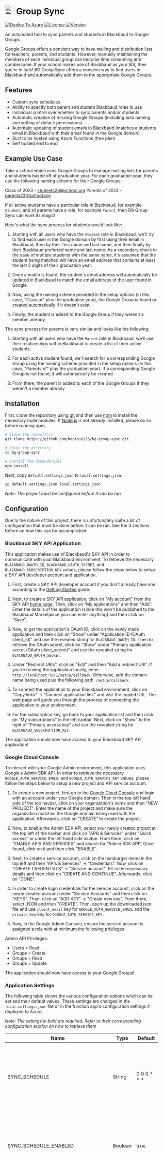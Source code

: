 # <img alt="BG" src="src/public/logo.svg" height="30"> Group Sync

[![Deploy To Azure](https://aka.ms/deploytoazurebutton)](https://portal.azure.com/#create/Microsoft.Template/uri/https%3A%2F%2Fraw.githubusercontent.com%2Fbootsie123%2Fbg-group-sync%2Fmain%2Fazuredeploy.json)
[![License](https://img.shields.io/github/license/bootsie123/bg-group-sync)](https://github.com/bootsie123/bg-group-sync/blob/main/LICENSE)
[![Version](https://img.shields.io/github/package-json/v/bootsie123/bg-group-sync)](https://github.com/bootsie123/bg-group-sync/blob/main/package.json)

An automated tool to sync parents and students in Blackbaud to Google Groups.

Google Groups offers a convient way to have mailing and distribution lists for teachers, parents, and students. However, manually maintaining the members of each individual group can become time consuming and combersome. If your school makes use of Blackbaud as your SIS, then you're in luck! BG Group Sync offers a convient way to find users in Blackbaud and automatically add them to the appropriate Google Groups.

## Features

- Custom sync schedules
- Ability to specify both parent and student Blackbaud roles to use
- Individual control over whether to sync parents and/or students
- Automatic creation of missing Google Groups (including auto naming and setting of default permissions)
- Automatic updating of student emails in Blackbaud (matches a students email in Blackbaud with their email found in the Google domain)
- Built to be hosted using Azure Functions (free plan)
- Self hosted end to end

## Example Use Case

Take a school which uses Google Groups to manage mailing lists for parents and students based off of graduation year. For each graduation year, they use the following naming scheme for their Google Groups:

Class of 2023 - students23@school.org
Parents of 2023 - parents23@school.org

If all active students have a particular role in Blackbaud, for example `Student`, and all parents have a role, for example `Parent`, then BG Group Sync can work its magic!

Here's what the sync process for students would look like:

1. Starting with all users who have the `Student` role in Blackbaud, we'll try to find each user in the Google domain by first using their email in Blackbaud, then by their first name and last name, and then finally by their Blackbaud preferred name and last name. As a secondary check in the case of multiple students with the same name, it's assumed that the student being matched will have an email address that contains at least the last 2 digits of their graduation year.

2. Once a match is found, the student's email address will automatically be updated in Blackbaud to match the email address of the user found in Google.

3. Now, using the naming scheme provided in the setup options (in this case, "Class of" plus the graduation year), the Google Group is found or created automatically if it doesn't exist.

4. Finally, the student is added to the Google Group if they weren't a member already

The sync process for parents is very similar and looks like the following:

1. Starting with all users who have the `Parent` role in Blackbaud, we'll use their relationships within Blackbaud to create a list of their active students.

2. For each active student found, we'll search for a corresponding Google Group using the naming scheme provided in the setup options (in this case, "Parents of" plus the graduation year). If a corresponding Google Group is not found, it will automatically be created.

3. From there, the parent is added to each of the Google Groups if they weren't a member already

## Installation

First, clone the repository using [git](https://git-scm.com/) and then use [npm](https://www.npmjs.com/) to install the necessary node modules. If [Node.js](https://nodejs.org/) is not already installed, please do so before running npm.

```bash
# Clone the repository
git clone https://github.com/bootsie123/bg-group-sync.git

# Enter the directory
cd bg-group-sync

# Install the dependencies
npm install
```

Next, copy `default.settings.json` to `local.settings.json`.

```bash
cp default.settings.json local.settings.json
```

_Note: The project must be configured before it can be ran_

## Configuration

Due to the nature of this project, there is unfortunately quite a bit of configuration that must be done before it can be ran. See the 3 sections before on how this can be accomplished.

### Blackbaud SKY API Application

This application makes use of Blackbaud's SKY API in order to communicate with your Blackbaud environment. To retrieve the necessary `BLACKBAUD_OAUTH_ID`, `BLACKBAUD_OAUTH_SECRET`, and `BLACKBAUD_SUBSCRIPTION_KEY` values, please follow the steps below to setup a SKY API developer account and application.

1. First, create a SKY API developer account if you don't already have one according to the [Getting Started](https://developer.blackbaud.com/skyapi/docs/getting-started) guide.

2. Next, to create a SKY API application, click on "My account" from the SKY API [home page](https://developer.blackbaud.com/skyapi/). Then, click on "My applications" and then "Add". Enter the details of the application (since this won't be published to the Blackbaud Marketplace you can enter anything) and then click on "Save".

3. Now, to get the application's OAuth ID, click on the newly made application and then click on "Show" under "Application ID (OAuth client_id)" and use the revealed string for `BLACKBAUD_OAUTH_ID`. Then to retrieve the OAuth secret, click on "Show" under "Primary application secret (OAuth client_secret)" and use the revealed string for `BLACKBAUD_OAUTH_SECRET`.

4. Under "Redirect URIs", click on "Edit" and then "Add a redirect URI". If you're running the application locally, enter `http://localhost:7071/setup/callback`. Otherwise, add the domain name being used plus the following path: `/setup/callback`.

5. To connect the application to your Blackbaud environment, click on "Copy links" -> "Connect application link" and visit the copied URL. The web page will guide you through the process of connecting the application to your environment.

6. For the subscription key, go back to your application list and then click on "My subscriptions" in the left navbar. Next, click on "Show" to the right of "Primary access key" and use the revealed string for `BLACKBAUD_SUBSCRIPTION_KEY`.

The application should now have access to your Blackbaud SKY API application!

### Google Cloud Console

To interact with your Google Admin environment, this application uses Google's Admin SDK API. In order to retrieve the necessary `GOOGLE_AUTH_SERVICE_EMAIL` and `GOOGLE_AUTH_SERVICE_KEY` values, please follow the steps below to setup a new project and API service account.

1. To create a new project, first go to the [Google Cloud Console](https://console.cloud.google.com/) and login with an account under your Google domain. Then in the top left hand side of the top navbar, click on your organization's name and then "NEW PROJECT". Enter the name of the project and make sure the organization matches the Google domain being used with the application. Afterwards, click on "CREATE" to create the project.

2. Now, to enable the Admin SDK API, select your newly created project at the top left of the navbar and click on "APIs & Services" under "Quick access" or under the left hand side navbar. From there, click on "ENABLE APIS AND SERVICES" and search for "Admin SDK API". Once found, click on it and then click "ENABLE".

3. Next, to create a service account, click on the hamburger menu in the top left and then "APIs & Services" -> "Credentials". Now, click on "CREATE CREDENTIALS" -> "Service account". Fill in the necessary details and then click on "CREATE AND CONTINUE". Afterwards, click on "DONE".

4. In order to create login credentials for the service account, click on the newly created account under "Service Accounts" and then click on "KEYS". Then, click on "ADD KEY" -> "Create new key". From there, select JSON and then "CREATE". Then, open up the downloaded json file and use `client_email` key for `GOOGLE_AUTH_SERVICE_EMAIL` and the `private_key` key for `GOOGLE_AUTH_SERVICE_KEY`.

5. Now, in the Google Admin Console, ensure the service account is assigned a role with at minimum the following privileges:

Admin API Privileges:

- Users > Read
- Groups > Create
- Groups > Read
- Groups > Update

The application should now have access to your Google Groups!

### Application Settings

The following table shows the various configuration options which can be set and their default values. These settings are changed in the `local.settings.json` file or in the function app's configuration settings if deployed to Azure.

_Note: The settings in bold are required. Refer to their corresponding configuration section on how to retrieve them_

| Name                              | Type    | Default        | Description                                                                                                                                 |
| --------------------------------- | ------- | -------------- | ------------------------------------------------------------------------------------------------------------------------------------------- |
| SYNC_SCHEDULE                     | String  | 0 0 0 \* \* \* | Determines the frequency of sync operations using an [NCronTab](https://github.com/atifaziz/NCrontab) expression. Defaults to 12AM everyday |
| SYNC_SCHEDULE_ENABLED             | Boolean | true           | Set to true if the sync schedule should be used, false if otherwise. If false, sync operations must be started manually                     |
| SYNC_STUDENTS                     | Boolean | true           | Set to true if students should be synced to Google Groups, false if otherwise                                                               |
| SYNC_PARENTS                      | Boolean | true           | Set to true if parents should be synced to Google Groups, false if otherwise                                                                |
| SYNC_STUDENT_EMAILS               | Boolean | false          | Set to true if students emails in Blackbaud should be updated to reflect their email address found in Google                                |
| **BLACKBAUD_OAUTH_ID**            | String  |                | The application ID (OAuth client_id) of your Blackbaud SKY API application                                                                  |
| **BLACKBAUD_OAUTH_SECRET**        | String  |                | The primary application secret (OAuth client_secret) of your Blackbaud SKY API application                                                  |
| **BLACKBAUD_SUBSCRIPTION_KEY**    | String  |                | The primary access key of your Blackbaud SKY API subscription                                                                               |
| BLACKBAUD_STUDENT_ROLE            | String  | Student        | The Blackbaud role used when searching for students to sync to Google Groups                                                                |
| BLACKBAUD_PARENT_ROLE             | String  | Parent         | The Blackbaud role used when searching for parents to sync to Google Groups                                                                 |
| **GOOGLE_DOMAIN**                 | String  |                | The FQDN of your Google Workspace organization                                                                                              |
| GOOGLE_STUDENT_GROUP_EMAIL_PREFIX | String  | students       | The prefix of the email address used when creating missing student Google Groups                                                            |
| GOOGLE_STUDENT_GROUP_NAME         | String  | Class of       | The name to use when creating missing student Google Groups. _Note: The graduation year is automatically added to the end of this string_   |
| GOOGLE_PARENT_GROUP_EMAIL_PREFIX  | String  | parents        | The prefix of the email address used when creating missing parent Google Groups                                                             |
| GOOGLE_PARENT_GROUP_NAME          | String  | Parents of     | The name to use when creating missing parent Google Groups. _Note: The graduation year is automatically added to the end of this string_    |
| **GOOGLE_AUTH_SERVICE_EMAIL**     | String  |                | The email address of the Google Cloud Console service account to use                                                                        |
| **GOOGLE_AUTH_SERVICE_KEY**       | String  |                | The service key of the Google Cloud Console service account to use                                                                          |

_Note: The default permissions for created Google Groups can be modified in `src/environment.ts` -> `studentGroupPermissions` and `parentGroupPermissions` respectively. Refer to the table [here](https://developers.google.com/admin-sdk/groups-settings/v1/reference/groups#resource) on acceptable values_

## Usage

To start the application locally simply run:

```bash
npm run build

npm run start:local
```

This will start a local web server at `http://localhost:7071`.

### Setup

Before the BG Group Sync can fully work, a Blackbaud account must linked. Since this account will be used by the SKY API, it's recommended that you setup a new user specifically for this application. Whichever user you choose (existing or new), make sure it has the following roles:

- SKY API Basic
- SKY API Data Sync
- Any Manager Role
- Platform Manager
- Page Manager
- Content Editor (possibly Content Manager)

Afterwards, visit `http://localhost:7071/setup` to go through the setup process of linking your Blackbaud user to the application.

Once complete, BG Group Sync is ready to go! To start a sync job, you can either invoke it manually or if schedules are enabled, wait for the schedule to trigger the job.

### Manual Sync Job

To manually start a sync job, simply visit: `http://localhost:7071/sync`

### Sync Schedules

With sync schedules, you can have sync jobs run automatically without any user input. To enable it, simply set `SYNC_SCHEDULE_ENABLED` to `true` in the application's settings. The scheduling is controlled via the `SYNC_SCHEDULE` setting with [NCrontab](https://github.com/atifaziz/NCrontab) formatted strings. A few example situations are shown below:

**NCrontab Format:**

```
* * * * *
- - - - -
| | | | |
| | | | +----- day of week (0 - 6) (Sunday=0)
| | | +------- month (1 - 12)
| | +--------- day of month (1 - 31)
| +----------- hour (0 - 23)
+------------- min (0 - 59)
```

**Examples:**

| Occurance                     | NCrontab       |
| ----------------------------- | -------------- |
| Every 6 hours                 | 0 _/6 _ \* \*  |
| 12AM every day                | 0 0 0 \* \* \* |
| 1AM every Sunday              | 0 1 \* \* 0    |
| 2AM every 2 days              | 0 2 _/2 _ \*   |
| 2AM on the 1st of every month | 0 2 1 \* \*    |

_Note: For more examples, refer to [crontab guru](https://crontab.guru/)_

## Deployment to Azure

[![Deploy To Azure](https://aka.ms/deploytoazurebutton)](https://portal.azure.com/#create/Microsoft.Template/uri/https%3A%2F%2Fraw.githubusercontent.com%2Fbootsie123%2Fbg-group-sync%2Fmain%2Fazuredeploy.json)

### Deploy Resources

To deploy the necessary resources to Azure, simply click on the link above and fill out the parameters in the deployment template. By default the location for all resources is based on the choosen `Region`. However, this can be changed by using the `Location` and `App Insights Location` options.

### Deploy the Function App

Once the resources are deployed, the function app itself can be deployed via the [Azure CLI](https://learn.microsoft.com/en-us/cli/azure/install-azure-cli). Make sure to have it installed and authenticated via `az login` before proceeding with the following:

```bash
npm run deploy -- APP_NAME
```

_Note: Replace `APP_NAME` with the name of the app used when deploying the Azure resources_

### Configure Application Settings

To change the application's settings, go to the function app in the Azure dashboard and then click on "Configuration" under "Settings" in the left hand side navbar. Refer to the [Configuration](#configuration) section for specific details on each setting. Also make sure to fill in all required settings with their appropriate values before using the application.

### Setup

Refer to the [Setup](#setup) section for specific details on how to fully setup BG Group Sync. All references to `localhost` should be replaced with your function app's URL. Keep in mind that by default all HTTP routes are public. In order to restrict access, networking rules can be setup via "Settings" -> "Networking" -> "Access restriction" in the function app. The [Azure App Service access restrictions](https://learn.microsoft.com/en-us/azure/app-service/overview-access-restrictions) guide offers specifics on how this page can be utilized.

## Contributing

Pull requests are welcome. Any changes are appreciated!

## License

This project is licensed under the [MIT License](https://choosealicense.com/licenses/mit/)
